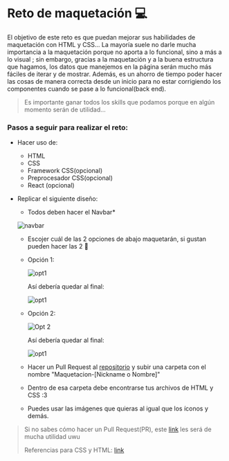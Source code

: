 # Reto de maquetación :computer:

El objetivo de este reto es que puedan mejorar sus habilidades de maquetación con HTML y CSS... La mayoría suele no darle mucha importancia a la maquetación porque no aporta a lo funcional, sino a más a lo visual ; sin embargo, gracias a la maquetación y a la buena estructura que hagamos, los datos que manejemos en la página serán mucho más fáciles de iterar y de mostrar. Además, es un ahorro de tiempo poder hacer las cosas de manera correcta desde un inicio para no estar corrigiendo los componentes cuando se pase a lo funcional(back end).

> Es importante ganar todos los skills que podamos porque en algún momento serán de utilidad...

### Pasos a seguir para realizar el reto:

* Hacer uso de:

  * HTML
  * CSS
  * Framework CSS(opcional)
  * Preprocesador CSS(opcional)
  * React (opcional) 

* Replicar el siguiente diseño:

  * Todos deben hacer el Navbar*

  ![navbar](https://i.ibb.co/D7VJKLy/p0.png)

  * Escojer cuál de las 2 opciones de abajo maquetarán, si gustan pueden hacer las 2 :frog:

  * Opción 1:

    ![opt1](https://i.ibb.co/jR0BJJP/p2-1.png)

    Así debería quedar al final:

    ![opt1](https://i.ibb.co/QCXvQnY/Group-1.jpg)

    

  * Opción 2:

    ![Opt 2](https://i.ibb.co/txqbK6n/p2.png)

    Así debería quedar al final:

    ![opt1](https://i.ibb.co/642YnWy/Group-2.jpg)

  * Hacer un Pull Request al [repositorio](https://github.com/gracenikole/RetoDeMaquetaci-n.git) y subir una carpeta con el nombre "Maquetacion-[Nickname o Nombre]" 

  * Dentro de esa carpeta debe encontrarse tus archivos de HTML y CSS :3

  * Puedes usar las imágenes que quieras al igual que los íconos y demás.

> Si no sabes cómo hacer un Pull Request(PR), este [link](https://www.freecodecamp.org/news/how-to-make-your-first-pull-request-on-github-3/) les será de mucha utilidad uwu
>
> Referencias para CSS y HTML: [link](https://www.w3schools.com/)

